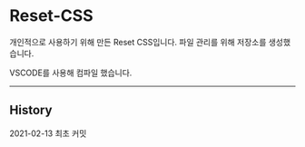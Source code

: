 # Reset-CSS

개인적으로 사용하기 위해 만든 Reset CSS입니다.
파일 관리를 위해 저장소를 생성했습니다.

VSCODE를 사용해 컴파일 했습니다.

---

## History

2021-02-13 최초 커밋
